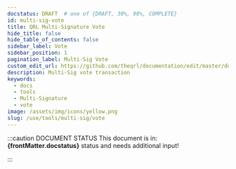 ```yaml
---
docstatus: DRAFT  # one of {DRAFT, 30%, 90%, COMPLETE}
id: multi-sig-vote
title: QRL Multi-Signature Vote
hide_title: false
hide_table_of_contents: false
sidebar_label: Vote
sidebar_position: 1
pagination_label: Multi-Sig Vote
custom_edit_url: https://github.com/theqrl/documentation/edit/master/docs/basics/what-is-qrl.md
description: Multi-Sig vote transaction
keywords:
  - docs
  - tools
  - Multi-Signature
  - vote
image: /assets/img/icons/yellow.png
slug: /use/tools/multi-sig/vote
---
```


:::caution DOCUMENT STATUS 
<span>This document is in: <b>{frontMatter.docstatus}</b> status and needs additional input!</span>

:::
